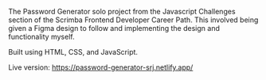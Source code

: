 The Password Generator solo project from the Javascript Challenges section of the Scrimba Frontend Developer Career Path. 
This involved being given a Figma design to follow and implementing the design and functionality myself.

Built using HTML, CSS, and JavaScript.

Live version: https://password-generator-srj.netlify.app/
